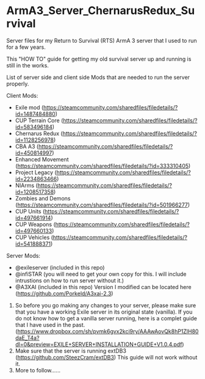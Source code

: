 # ArmA3_Server_ChernarusRedux_Survival
Server files for my Return to Survival (RTS) ArmA 3 server that I used to run for a few years.


This "HOW TO" guide for getting my old survival server up and running is still in the works. 

List of server side and client side Mods that are needed to run the server properly.

Client Mods:

- Exile mod                   (https://steamcommunity.com/sharedfiles/filedetails/?id=1487484880)
- CUP Terrain Core            (https://steamcommunity.com/sharedfiles/filedetails/?id=583496184)
- Chernarus Redux             (https://steamcommunity.com/sharedfiles/filedetails/?id=1128256978)
- CBA A3                      (https://steamcommunity.com/sharedfiles/filedetails/?id=450814997)  
- Enhanced Movement           (https://steamcommunity.com/sharedfiles/filedetails/?id=333310405)
- Project Legacy              (https://steamcommunity.com/sharedfiles/filedetails/?id=2234863466)
- NIArms                      (https://steamcommunity.com/sharedfiles/filedetails/?id=1208517358)
- Zombies and Demons          (https://steamcommunity.com/sharedfiles/filedetails/?id=501966277)
- CUP Units                   (https://steamcommunity.com/sharedfiles/filedetails/?id=497661914)
- CUP Weapons                 (https://steamcommunity.com/sharedfiles/filedetails/?id=497660133)
- CUP Vehicles                (https://steamcommunity.com/sharedfiles/filedetails/?id=541888371)

Server Mods:
- @exileserver                (included in this repo)
- @infiSTAR                   (you will need to get your own copy for this. I will include intrustions on how to run server without it.)
- @A3XAI                      (included in this repo) Version I modified can be located here (https://github.com/Porkeld/A3xai-2.3)

1.  So before you go making any changes to your server, please make sure that you have a working Exile server in its original state (vanilla). If you do not know how to get a vanilla server running, here is a complet guide that I have used in the past. (https://www.dropbox.com/sh/pvmk6gvx2kci9ry/AAAwAovQk8hP1ZlH80daE_T4a?dl=0&preview=EXILE+SERVER+INSTALLATION+GUIDE+V1.0.4.pdf)
2.  Make sure that the server is running extDB3 (https://github.com/SteezCram/extDB3) This guide will not work without it.
3.  More to follow......
